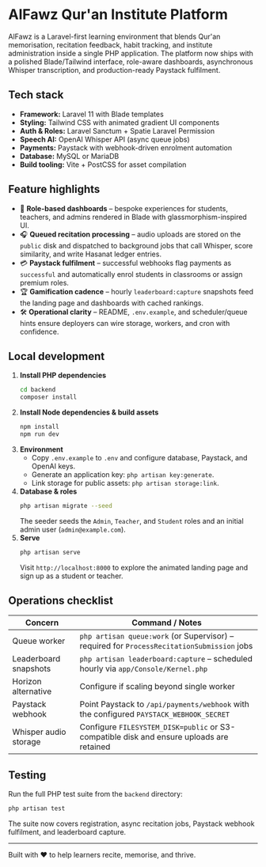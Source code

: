 # AlFawz Qur'an Institute Platform

AlFawz is a Laravel-first learning environment that blends Qur'an memorisation, recitation feedback, habit tracking, and institute administration inside a single PHP application. The platform now ships with a polished Blade/Tailwind interface, role-aware dashboards, asynchronous Whisper transcription, and production-ready Paystack fulfilment.

## Tech stack

- **Framework:** Laravel 11 with Blade templates
- **Styling:** Tailwind CSS with animated gradient UI components
- **Auth & Roles:** Laravel Sanctum + Spatie Laravel Permission
- **Speech AI:** OpenAI Whisper API (async queue jobs)
- **Payments:** Paystack with webhook-driven enrolment automation
- **Database:** MySQL or MariaDB
- **Build tooling:** Vite + PostCSS for asset compilation

## Feature highlights

- 🌙 **Role-based dashboards** – bespoke experiences for students, teachers, and admins rendered in Blade with glassmorphism-inspired UI.
- 🎧 **Queued recitation processing** – audio uploads are stored on the `public` disk and dispatched to background jobs that call Whisper, score similarity, and write Hasanat ledger entries.
- 💳 **Paystack fulfilment** – successful webhooks flag payments as `successful` and automatically enrol students in classrooms or assign premium roles.
- 🏆 **Gamification cadence** – hourly `leaderboard:capture` snapshots feed the landing page and dashboards with cached rankings.
- 🛠️ **Operational clarity** – README, `.env.example`, and scheduler/queue hints ensure deployers can wire storage, workers, and cron with confidence.

## Local development

1. **Install PHP dependencies**
   ```bash
   cd backend
   composer install
   ```
2. **Install Node dependencies & build assets**
   ```bash
   npm install
   npm run dev
   ```
3. **Environment**
   - Copy `.env.example` to `.env` and configure database, Paystack, and OpenAI keys.
   - Generate an application key: `php artisan key:generate`.
   - Link storage for public assets: `php artisan storage:link`.
4. **Database & roles**
   ```bash
   php artisan migrate --seed
   ```
   The seeder seeds the `Admin`, `Teacher`, and `Student` roles and an initial admin user (`admin@example.com`).
5. **Serve**
   ```bash
   php artisan serve
   ```
   Visit `http://localhost:8000` to explore the animated landing page and sign up as a student or teacher.

## Operations checklist

| Concern | Command / Notes |
| --- | --- |
| Queue worker | `php artisan queue:work` (or Supervisor) – required for `ProcessRecitationSubmission` jobs |
| Leaderboard snapshots | `php artisan leaderboard:capture` – scheduled hourly via `app/Console/Kernel.php` |
| Horizon alternative | Configure if scaling beyond single worker |
| Paystack webhook | Point Paystack to `/api/payments/webhook` with the configured `PAYSTACK_WEBHOOK_SECRET` |
| Whisper audio storage | Configure `FILESYSTEM_DISK=public` or S3-compatible disk and ensure uploads are retained |

## Testing

Run the full PHP test suite from the `backend` directory:

```bash
php artisan test
```

The suite now covers registration, async recitation jobs, Paystack webhook fulfilment, and leaderboard capture.

---

Built with ❤️ to help learners recite, memorise, and thrive.
